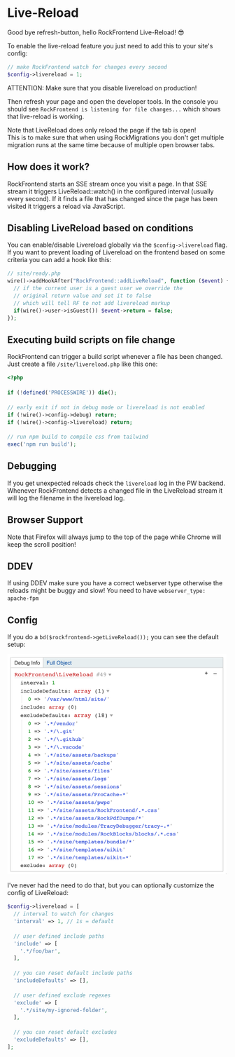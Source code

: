 # Live-Reload

Good bye refresh-button, hello RockFrontend Live-Reload! 😎

To enable the live-reload feature you just need to add this to your site's config:

```php
// make RockFrontend watch for changes every second
$config->livereload = 1;
```

<div class="uk-alert uk-alert-danger">ATTENTION: Make sure that you disable livereload on production!</div>

Then refresh your page and open the developer tools. In the console you should see `RockFrontend is listening for file changes...` which shows that live-reload is working.

<div class="uk-alert">
<div class="uk-margin-small">Note that LiveReload does only reload the page if the tab is open!</div>
<div class="uk-text-small">This is to make sure that when using RockMigrations you don't get multiple migration runs at the same time because of multiple open browser tabs.</div>
</div>

## How does it work?

RockFrontend starts an SSE stream once you visit a page. In that SSE stream it triggers LiveReload::watch() in the configured interval (usually every second). If it finds a file that has changed since the page has been visited it triggers a reload via JavaScript.

## Disabling LiveReload based on conditions

You can enable/disable Livereload globally via the `$config->livereload` flag. If you want to prevent loading of Livereload on the frontend based on some criteria you can add a hook like this:

```php
// site/ready.php
wire()->addHookAfter("RockFrontend::addLiveReload", function ($event) {
  // if the current user is a guest user we override the
  // original return value and set it to false
  // which will tell RF to not add livereload markup
  if(wire()->user->isGuest()) $event->return = false;
});
```

## Executing build scripts on file change

RockFrontend can trigger a build script whenever a file has been changed. Just create a file `/site/livereload.php` like this one:

```php
<?php

if (!defined('PROCESSWIRE')) die();

// early exit if not in debug mode or livereload is not enabled
if (!wire()->config->debug) return;
if (!wire()->config->livereload) return;

// run npm build to compile css from tailwind
exec('npm run build');
```

## Debugging

If you get unexpected reloads check the `livereload` log in the PW backend. Whenever RockFrontend detects a changed file in the LiveReload stream it will log the filename in the livereload log.

## Browser Support

Note that Firefox will always jump to the top of the page while Chrome will keep the scroll position!

## DDEV

If using DDEV make sure you have a correct webserver type otherwise the reloads might be buggy and slow! You need to have `webserver_type: apache-fpm`


## Config

If you do a `bd($rockfrontend->getLiveReload());` you can see the default setup:

<img src=livereload.png class=blur>

I've never had the need to do that, but you can optionally customize the config of LiveReload:

```php
$config->livereload = [
  // interval to watch for changes
  'interval' => 1, // 1s = default

  // user defined include paths
  'include' => [
    '.*/foo/bar',
  ],

  // you can reset default include paths
  'includeDefaults' => [],

  // user defined exclude regexes
  'exclude' => [
    '.*/site/my-ignored-folder',
  ],

  // you can reset default excludes
  'excludeDefaults' => [],
];
```
